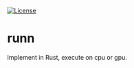 [![License](https://img.shields.io/badge/license-MIT-blue.svg)](https://github.com/charles-r-earp/runn/LICENSE-MIT)

# runn
Implement in Rust, execute on cpu or gpu. 








